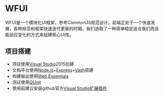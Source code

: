 ﻿# WFUI
WFUI是一个模块化UI框架，参考CommonJS规范设计。前端正处于一个快速发展，各种规范和框架快速迭代更替的时期，我们选取了一种简单稳定适合我们而且能适应变化的方式来组建核心UI库。


## 项目搭建

* 项目使用[Visual Studio](https://www.visualstudio.com/)2015创建
* 文档平台使用[Node.js](https://nodejs.org/en/download/)+[Express](http://expressjs.com/)+[Vash](https://github.com/kirbysayshi/vash/)搭建
* 构建输出使用[Web Essentials ](http://vswebessentials.com/)
* 测试使用[QUnit](https://qunitjs.com/)
* 使用前建议安装github官方[Visual Studio扩展插件](https://visualstudio.github.com/)